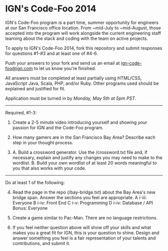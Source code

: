 IGN's Code-Foo 2014
=============

IGN's Code-Foo program is a part time, summer opportunity for engineers at our San Francisco office location. From
~mid-July to ~mid-August, those accepted into the program will work alongside the current engineering staff learning
about the stack and coding with the team on active projects.

To apply to IGN's Code-Foo 2014, fork this repository and submit responses for questions #1-#3 and at least one of #4-6.

Push your answers to your fork and send us an email at ign-code-foo@ign.com to let us know you're finished.

All answers must be completed at least partially using HTML/CSS, JavaScript Java, Scala, PHP, and/or Ruby. Other programs used
should be explained and justified for fit.

Application must be turned in by _Monday, May 5th at 5pm PST_.

-----
Required, #1-3:
1. Create a 2-5 minute video introducing yourself and showing your passion for IGN and the Code-Foo program.

2. How many gamers are in the San Francisco Bay Area? Describe each step in your thought process.

3.
    A. Build a crossword generator. Use the /crossword.txt file and, if necessary, explain and justify any changes you may need to
make to the wordlist.
    B. Build your own wordlist of at least 20 words meaningful to you that also works with your code.

-----
Do at least 1 of the following:

4. Read the page in the repo (/bay-bridge.txt) about the Bay Area's new bridge span. Answer the sections you feel are appropriate.
    A i-iii: Everyone
    B i-iv: Front End
    C i-v: Programming
    D i-iv: Database / API
    Bonus: Everyone

5. Create a game similar to Pac-Man. There are no language restrictions.

6. If you feel neither question above will show off your skills and what makes you a great fit for IGN, this is your question to shine.
Design and answer something you feel is a fair representation of your talents and contributions, and submit it.



